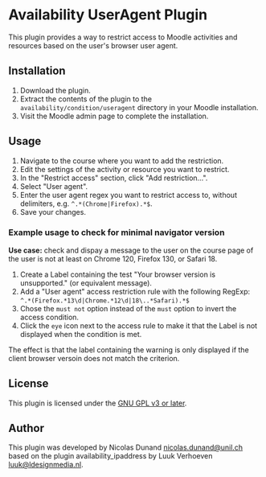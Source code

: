 # Availability UserAgent Plugin

This plugin provides a way to restrict access to Moodle activities and resources based on the user's browser user agent.

## Installation

1. Download the plugin.
2. Extract the contents of the plugin to the `availability/condition/useragent` directory in your Moodle installation.
3. Visit the Moodle admin page to complete the installation.

## Usage

1. Navigate to the course where you want to add the restriction.
2. Edit the settings of the activity or resource you want to restrict.
3. In the "Restrict access" section, click "Add restriction...".
4. Select "User agent".
5. Enter the user agent regex you want to restrict access to, without delimiters, e.g. `^.*(Chrome|Firefox).*$`.
6. Save your changes.

### Example usage to check for minimal navigator version

**Use case:** check and dispay a message to the user on the course page of the user is not at least on Chrome 120, Firefox 130, or Safari 18.

1. Create a Label containing the test "Your browser version is unsupported." (or equivalent message).
2. Add a "User agent" access restriction rule with the following RegExp: `^.*(Firefox.*13\d|Chrome.*12\d|18\..*Safari).*$`
3. Chose the `must not` option instead of the `must` option to invert the access condition. 
4. Click the `eye` icon next to the access rule to make it that the Label is not displayed when the condition is met.

The effect is that the label containing the warning is only displayed if the client browser versoin does not match the criterion.

## License

This plugin is licensed under the [GNU GPL v3 or later](http://www.gnu.org/copyleft/gpl.html).

## Author

This plugin was developed by Nicolas Dunand <nicolas.dunand@unil.ch> based on the plugin availability_ipaddress by Luuk Verhoeven <luuk@ldesignmedia.nl>.